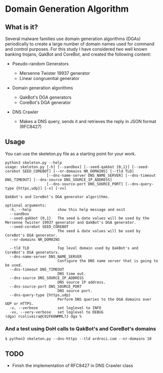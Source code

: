 Domain Generation Algorithm
=======

What is it?
-----------
Several malware families use domain generation algorithms (DGAs) periodically to create a large number of domain names used for command and control purposes.
For this study I have considered two well known banking trojans, QakBot and CoreBot, and created the following content:

 - Pseudo-random Generators
	- Mersenne Twister 19937 generator
	- Linear congruential generator

- Domain generation algorithms
	- QakBot's DGA generators
	- CoreBot's DGA generator

- DNS Crawler
	- Makes a DNS query, sends it and retrieves the reply in JSON format (RFC8427)

Usage
-----------
You can use the skeleton.py file as a starting point for your work.

```
python3 skeleton.py --help
usage: skeleton.py [-h] [--sandbox] [--seed-qakbot {0,1}] [--seed-corebot SEED_COREBOT] [--nr-domains NR_DOMAINS] [--tld TLD]
                   [--dns-name-server DNS_NAME_SERVER] [--dns-timeout DNS_TIMEOUT] [--dns-source DNS_SOURCE_IP_ADDRESS]
                   [--dns-source-port DNS_SOURCE_PORT] [--dns-query-type {https,udp}] [-v] [-vv]

QakBot's and CoreBot's DGA generator algorithms.

optional arguments:
  -h, --help            show this help message and exit
  --sandbox             -
  --seed-qakbot {0,1}   The seed & date values will be used by the Mersenne Twister 19937 generator and QakBot's DGA generator.
  --seed-corebot SEED_COREBOT
                        The seed & date values will be used by CoreBot's DGA generator.
  --nr-domains NR_DOMAINS
                        -
  --tld TLD             Top level domain used by QakBot's and CoreBot's DGA generators.
  --dns-name-server DNS_NAME_SERVER
                        Configure the DNS name server that is going to be used.
  --dns-timeout DNS_TIMEOUT
                        DNS time out.
  --dns-source DNS_SOURCE_IP_ADDRESS
                        DNS source IP address.
  --dns-source-port DNS_SOURCE_PORT
                        DNS source port.
  --dns-query-type {https,udp}
                        Perform DNS queries to the DGA domains over UDP or HTTPS.
  -v, --verbose         set loglevel to INFO
  -vv, --very-verbose   set loglevel to DEBUG
(dga) rcoliveira@C02F60WMML7J dga % 
```

### And a test using DoH calls to QakBot's and CoreBot's domains
```
$ python3 skeleton.py --dns-https --tld ardroci.com --nr-domains 10
```

TODO
-----------

- Finish the implementation of RFC8427 in DNS Crawler class